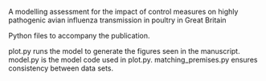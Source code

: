 A modelling assessment for the impact of control measures on highly pathogenic avian influenza transmission in poultry in Great Britain

Python files to accompany the publication.

plot.py runs the model to generate the figures seen in the manuscript.
model.py is the model code used in plot.py.
matching_premises.py ensures consistency between data sets.
